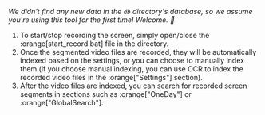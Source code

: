 *We didn't find any new data in the `db` directory's database, so we assume you're using this tool for the first time! Welcome. 🎉*
1. To start/stop recording the screen, simply open/close the :orange[start_record.bat] file in the directory.
2. Once the segmented video files are recorded, they will be automatically indexed based on the settings, or you can choose to manually index them (if you choose manual indexing, you can use OCR to index the recorded video files in the :orange["Settings"] section).
3. After the video files are indexed, you can search for recorded screen segments in sections such as :orange["OneDay"] or :orange["GlobalSearch"].